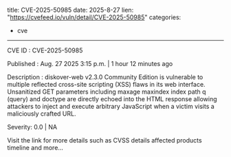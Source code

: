  
title: CVE-2025-50985
date: 2025-8-27
lien: "https://cvefeed.io/vuln/detail/CVE-2025-50985"
categories:
  - cve
---

CVE ID : CVE-2025-50985

Published :  Aug. 27
2025
3:15 p.m. | 1 hour
12 minutes ago

Description : diskover-web v2.3.0 Community Edition is vulnerable to multiple reflected cross-site scripting (XSS) flaws in its web interface. Unsanitized GET parameters including maxage
maxindex
index
path
q (query)
and doctype are directly echoed into the HTML response
allowing attackers to inject and execute arbitrary JavaScript when a victim visits a maliciously crafted URL.

Severity: 0.0 | NA

Visit the link for more details
such as CVSS details
affected products
timeline
and more...
